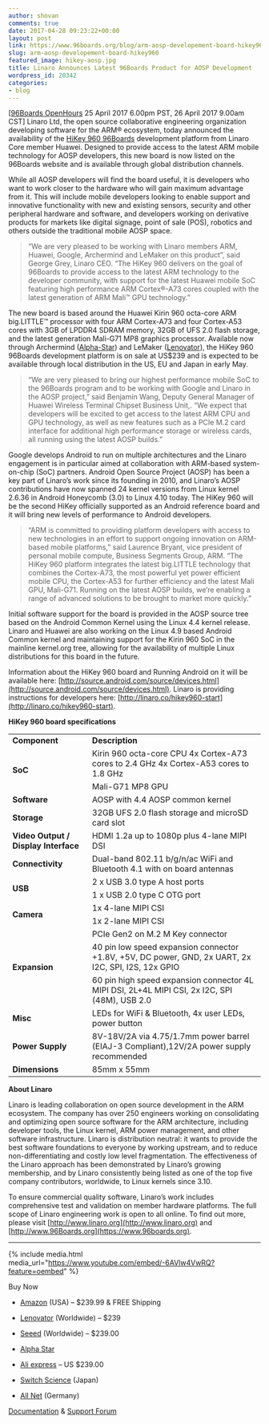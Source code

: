 ```yaml
---
author: shovan
comments: true
date: 2017-04-28 09:23:22+00:00
layout: post
link: https://www.96boards.org/blog/arm-aosp-developement-board-hikey960/
slug: arm-aosp-developement-board-hikey960
featured_image: hikey-aosp.jpg
title: Linaro Announces Latest 96Boards Product for AOSP Development
wordpress_id: 20342
categories:
- blog
---
```


[[96Boards OpenHours](/openhours/) 25 April 2017 6.00pm PST, 26 April 2017 9.00am CST] Linaro Ltd, the open source collaborative engineering organization developing software for the ARM® ecosystem, today announced the availability of the [HiKey 960 96Boards](/product/hikey960/) development platform from Linaro Core member Huawei. Designed to provide access to the latest ARM mobile technology for AOSP developers, this new board is now listed on the 96Boards website and is available through global distribution channels.

While all AOSP developers will find the board useful, it is developers who want to work closer to the hardware who will gain maximum advantage from it. This will include mobile developers looking to enable support and innovative functionality with new and existing sensors, security and other peripheral hardware and software, and developers working on derivative products for markets like digital signage, point of sale (POS), robotics and others outside the traditional mobile AOSP space.


<blockquote>“We are very pleased to be working with Linaro members ARM, Huawei, Google, Archermind and LeMaker on this product”, said George Grey, Linaro CEO. “The HiKey 960 delivers on the goal of 96Boards to provide access to the latest ARM technology to the developer community, with support for the latest Huawei mobile SoC featuring high performance ARM Cortex®-A73 cores coupled with the latest generation of ARM Mali™ GPU technology.”</blockquote>


The new board is based around the Huawei Kirin 960 octa-core ARM big.LITTLE™ processor with four ARM Cortex-A73 and four Cortex-A53 cores with 3GB of LPDDR4 SDRAM memory, 32GB of UFS 2.0 flash storage, and the latest generation Mali-G71 MP8 graphics processor. Available now through Archermind ([Alpha-Star](https://www.alpha-star.org/hikey960)) and LeMaker ([Lenovator](http://www.lenovator.com/product/132.html)), the HiKey 960 96Boards development platform is on sale at US$239 and is expected to be available through local distribution in the US, EU and Japan in early May.


<blockquote>“We are very pleased to bring our highest performance mobile SoC to the 96Boards program and to be working with Google and Linaro in the AOSP project,” said Benjamin Wang, Deputy General Manager of Huawei Wireless Terminal Chipset Business Unit,. “We expect that developers will be excited to get access to the latest ARM CPU and GPU technology, as well as new features such as a PCIe M.2 card interface for additional high performance storage or wireless cards, all running using the latest AOSP builds.”</blockquote>


Google develops Android to run on multiple architectures and the Linaro engagement is in particular aimed at collaboration with ARM-based system-on-chip (SoC) partners. Android Open Source Project (AOSP) has been a key part of Linaro’s work since its founding in 2010, and Linaro’s AOSP contributions have now spanned 24 kernel versions from Linux kernel 2.6.36 in Android Honeycomb (3.0) to Linux 4.10 today. The HiKey 960 will be the second HiKey officially supported as an Android reference board and it will bring new levels of performance to Android developers.


<blockquote>“ARM is committed to providing platform developers with access to new technologies in an effort to support ongoing innovation on ARM-based mobile platforms,” said Laurence Bryant, vice president of personal mobile compute, Business Segments Group, ARM. “The HiKey 960 platform integrates the latest big.LITTLE technology that combines the Cortex-A73, the most powerful yet power efficient mobile CPU, the Cortex-A53 for further efficiency and the latest Mali GPU, Mali-G71. Running on the latest AOSP builds, we’re enabling a range of advanced solutions to be brought to market more quickly.”</blockquote>


Initial software support for the board is provided in the AOSP source tree based on the Android Common Kernel using the Linux 4.4 kernel release. Linaro and Huawei are also working on the Linux 4.9 based Android Common kernel and maintaining support for the Kirin 960 SoC in the mainline kernel.org tree, allowing for the availability of multiple Linux distributions for this board in the future.

Information about the HiKey 960 board and Running Android on it will be available here: [http://source.android.com/source/devices.html](http://source.android.com/source/devices.html). Linaro is providing instructions for developers here: [http://linaro.co/hikey960-start](http://linaro.co/hikey960-start).



**HiKey 960 board specifications**

<table>
<tbody>
<tr>
<td>
<strong>Component</strong>
</td>
<td>
<strong>Description</strong>
</td>
</tr>
<tr>

<td rowspan="2"> <strong>SoC</strong>
</td>

<td >Kirin 960 octa-core CPU
4x Cortex-A73 cores to 2.4 GHz
4x Cortex-A53 cores to 1.8 GHz
</td>
</tr>
<tr >

<td >Mali-G71 MP8 GPU
</td>
</tr>
<tr >

<td> <strong>Software</strong>
</td>

<td >AOSP with 4.4 AOSP common kernel
</td>
</tr>
<tr >

<td> <strong>Storage</strong>
</td>

<td >32GB UFS 2.0 flash storage and microSD card slot
</td>
</tr>
<tr >

<td> <strong>Video Output / Display Interface</strong>
</td>

<td >HDMI 1.2a up to 1080p plus 4-lane MIPI DSI
</td>
</tr>
<tr >

<td> <strong>Connectivity</strong>
</td>

<td >Dual-band 802.11 b/g/n/ac WiFi and Bluetooth 4.1 with on board antennas
</td>
</tr>
<tr >

<td rowspan="2"> <strong>USB</strong>
</td>

<td >2 x USB 3.0 type A host ports
</td>
</tr>
<tr >

<td >1 x USB 2.0 type C OTG port
</td>
</tr>
<tr >

<td rowspan="2"> <strong>Camera</strong>
</td>

<td >1x 4-lane MIPI CSI
</td>
</tr>
<tr >

<td >1x 2-lane MIPI CSI
</td>
</tr>
<tr >

<td rowspan="3"> <b>Expansion</b>
</td>

<td >PCIe Gen2 on M.2 M Key connector
</td>
</tr>
<tr >

<td >40 pin low speed expansion connector +1.8V, +5V, DC power, GND, 2x UART, 2x I2C, SPI, I2S, 12x GPIO
</td>
</tr>
<tr >

<td >60 pin high speed expansion connector 4L MIPI DSI, 2L+4L MIPI CSI, 2x I2C, SPI (48M), USB 2.0
</td>
</tr>
<tr >

<td> <strong>Misc</strong>
</td>

<td >LEDs for WiFi & Bluetooth, 4x user LEDs, power button
</td>
</tr>
<tr >

<td> <strong>Power Supply</strong>
</td>

<td >8V-18V/2A via 4.75/1.7mm power barrel (EIAJ-3 Compliant),12V/2A power supply recommended
</td>
</tr>
<tr >

<td> <strong>Dimensions</strong>
</td>

<td >85mm x 55mm
</td>
</tr>
</tbody>
</table>
<strong>About Linaro</strong>

Linaro is leading collaboration on open source development in the ARM ecosystem. The company has over 250 engineers working on consolidating and optimizing open source software for the ARM architecture, including developer tools, the Linux kernel, ARM power management, and other software infrastructure. Linaro is distribution neutral: it wants to provide the best software foundations to everyone by working upstream, and to reduce non-differentiating and costly low level fragmentation. The effectiveness of the Linaro approach has been demonstrated by Linaro’s growing membership, and by Linaro consistently being listed as one of the top five company contributors, worldwide, to Linux kernels since 3.10.

To ensure commercial quality software, Linaro’s work includes comprehensive test and validation on member hardware platforms. The full scope of Linaro engineering work is open to all online. To find out more, please visit [http://www.linaro.org](http://www.linaro.org) and [http://www.96Boards.org](https://www.96boards.org).



* * *

{% include media.html media_url="https://www.youtube.com/embed/-6AVlw4VwRQ?feature=oembed" %}

Buy Now


  * [Amazon](http://linaro.co/hikey960buy-amazon) (USA) – $239.99 & FREE Shipping


  * [Lenovator](http://linaro.co/hikey960buy) (Worldwide) – $239


  * [Seeed](http://linaro.co/hikey960-seed) (Worldwide) – $239.00


  * [Alpha Star](http://linaro.co/hikey960buy-alpha)


  * [Ali express](http://linaro.co/hikey960-ali) – US $239.00


  * [Switch Science](http://linaro.co/hikey960-switch) (Japan)


  * [All Net](http://linaro.co/hikey960-allnet) (Germany)


[Documentation](/documentation/ConsumerEdition/HiKey960/README.md/) & [Support Forum](https://discuss.96boards.org/c/products/hikey960)
